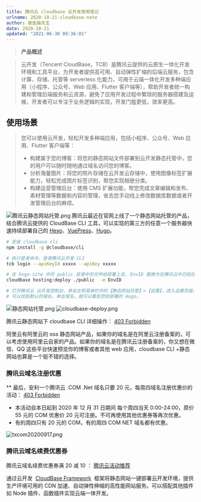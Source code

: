 ```yaml
---
title: 腾讯云 cloudbase 云开发使用笔记
urlname: 2020-10-21-cloudbase-note
author: 章鱼猫先生
date: 2020-10-21
updated: "2021-06-30 09:36:01"
---
```


> **产品概述**

> 云开发（Tencent CloudBase，TCB）是腾讯云提供的云原生一体化开发环境和工具平台，为开发者提供高可用、自动弹性扩缩的后端云服务，包含计算、存储、托管等 serverless 化能力，可用于云端一体化开发多种端应用（小程序、公众号、Web 应用、Flutter 客户端等），帮助开发者统一构建和管理后端服务和云资源，避免了应用开发过程中繁琐的服务器搭建及运维，开发者可以专注于业务逻辑的实现，开发门槛更低，效率更高。

>

## 使用场景

> 您可以使用云开发，轻松开发多种端应用，包括小程序、公众号、Web 应用、Flutter 客户端等：
>
> - 构建属于您的博客：将您的静态网站文件部署到云开发静态托管中，您的用户可以随时随地通过域名访问您的博客。
> - 分析海量图片：将您的照片存储在云开发云存储中，使用图像标签扩展能力，轻松完成图片标签识别，帮您实现相册分类。
> - 构建运营管理后台：使用 CMS 扩展功能，帮您完成文章编辑和发布、素材管理等数据和内容的管理，省去您手动线上修改数据库数据或者开发管理后台的麻烦。

![腾讯云静态网站托管.png](https://shub-1251708715.cos.ap-guangzhou.myqcloud.com/elog-cookbook-img/FntONRJ0rSf3jLzL0FUwISnD_-tP.png)
腾讯云最近在官网上线了一个静态网站托管的产品，结合腾讯云提供的 CloudBase CLI 工具，可以实现的第三方的任意一个服务器快速持续部署自己的 [Hexo](https://cloud.tencent.com/document/product/1210/43365)、[VuePress](https://cloud.tencent.com/document/product/1210/43388)、[Hugo](https://cloud.tencent.com/document/product/1210/43389)。

```bash
# 安装 cloudbase cli
npm install -g @cloudbase/cli

# 执行登录命令，登录腾讯云开发 CLI
tcb login --apiKeyId xxxxx --apiKey xxxxx

# 在 hugo-site 中将 public 目录中的文件给部署上去, EnvID 替换为在腾讯云中已经创建好的环境 ID
cloudbase hosting:deploy ./public  -e EnvID

# 打开腾讯云 云开发控制台，单击左侧菜单栏中的【静态网站托管】>【设置】，进入设置页面，
# 可以找到默认的域名，单击域名，就可以看到您刚部署的 Hugo。
```

![静态网站托管.png](https://shub-1251708715.cos.ap-guangzhou.myqcloud.com/elog-cookbook-img/FpbDxt-TXvDHCrVR3ioH45KEOsG1.png)
![cloudbase-deploy.png](https://shub-1251708715.cos.ap-guangzhou.myqcloud.com/elog-cookbook-img/Fqq-2_UYPAbz_tUPDyJpgyenrAYJ.png)

腾讯云静态网站下 cloudbase CLI 详细操作：
[403 Forbidden](https://cloud.tencent.com/document/product/876/41543)

阿里云有阿里云的 oss 静态网站产品，如果你的域名是在阿里云注册备案的，可以考虑使用阿里云自家的产品。如果你的域名是在腾讯云注册备案的，你又想在微信、QQ 这些平台快速预览你的博客或者其他 web 应用，cloudbase CLI +静态网站也算是一个挺不错的选择。

### 腾讯云域名注册优惠

\*\*
最后，安利一个腾讯云 .COM .Net 域名只要 20 元，每周四域名注册优惠价的活动：
[403 Forbidden](https://curl.qcloud.com/wgaUKLZY)

- 本活动自本日起到 2020 年 12 月 31 日期间 每个周四当天 0:00-24:00，原价 55 元的 COM 优惠价 20 元可注册。不可再使用其他优惠券等再次优惠。
- 有的周四只有 20 元的 COM，有的周四 COM NET 域名都有优惠。

![txcom20200917.png](https://shub-1251708715.cos.ap-guangzhou.myqcloud.com/elog-cookbook-img/Fsgt19kDrhYHffbz9JmuZPUIbJPi.png)

### 腾讯云域名续费优惠券

腾讯云域名续费优惠券满 20 减 10 ：
[腾讯云活动推荐](https://url.cn/52L4ZSe)

通过云开发  [CloudBase Framework](https://github.com/TencentCloudBase/cloudbase-framework)  框架将静态网站一键部署云开发环境，提供生产环境可用的 CDN 加速、自动弹性伸缩的高性能网站服务。可以搭配其他插件如 Node 插件、函数插件实现云端一体开发。
